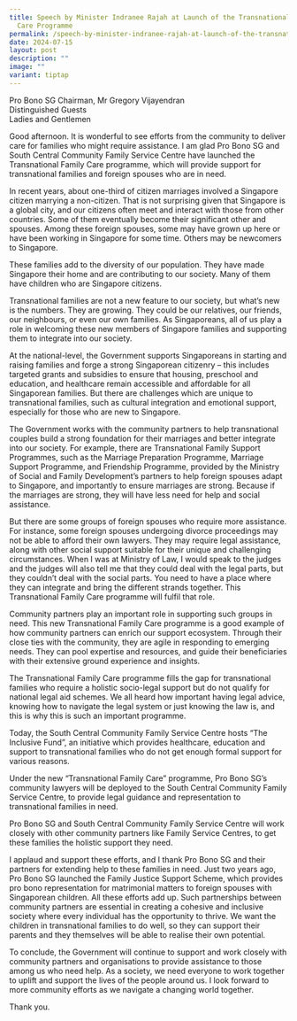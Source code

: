 ```yaml
---
title: Speech by Minister Indranee Rajah at Launch of the Transnational Family
  Care Programme
permalink: /speech-by-minister-indranee-rajah-at-launch-of-the-transnational-family-care-programme/
date: 2024-07-15
layout: post
description: ""
image: ""
variant: tiptap
---
```

<p>Pro Bono SG Chairman, Mr Gregory Vijayendran
<br>Distinguished Guests
<br>Ladies and Gentlemen</p>
<p></p>
<p>Good afternoon. It is wonderful to see efforts from the community to deliver
care for families who might require assistance. I am glad Pro Bono SG and
South Central Community Family Service Centre have launched the Transnational
Family Care programme, which will provide support for transnational families
and foreign spouses who are in need.</p>
<p></p>
<p>In recent years, about one-third of citizen marriages involved a Singapore
citizen marrying a non-citizen. That is not surprising given that Singapore
is a global city, and our citizens often meet and interact with those from
other countries. Some of them eventually become their significant other
and spouses. Among these foreign spouses, some may have grown up here or
have been working in Singapore for some time. Others may be newcomers to
Singapore.</p>
<p></p>
<p>These families add to the diversity of our population. They have made
Singapore their home and are contributing to our society. Many of them
have children who are Singapore citizens.</p>
<p></p>
<p>Transnational families are not a new feature to our society, but what’s
new is the numbers. They are growing. They could be our relatives, our
friends, our neighbours, or even our own families. As Singaporeans, all
of us play a role in welcoming these new members of Singapore families
and supporting them to integrate into our society.</p>
<p></p>
<p>At the national-level, the Government supports Singaporeans in starting
and raising families and forge a strong Singaporean citizenry – this includes
targeted grants and subsidies to ensure that housing, preschool and education,
and healthcare remain accessible and affordable for all Singaporean families.
But there are challenges which are unique to transnational families, such
as cultural integration and emotional support, especially for those who
are new to Singapore.</p>
<p></p>
<p>The Government works with the community partners to help transnational
couples build a strong foundation for their marriages and better integrate
into our society. For example, there are Transnational Family Support Programmes,
such as the Marriage Preparation Programme, Marriage Support Programme,
and Friendship Programme, provided by the Ministry of Social and Family
Development’s partners to help foreign spouses adapt to Singapore, and
importantly to ensure marriages are strong. Because if the marriages are
strong, they will have less need for help and social assistance.</p>
<p></p>
<p>But there are some groups of foreign spouses who require more assistance.
For instance, some foreign spouses undergoing divorce proceedings may not
be able to afford their own lawyers. They may require legal assistance,
along with other social support suitable for their unique and challenging
circumstances. When I was at Ministry of Law, I would speak to the judges
and the judges will also tell me that they could deal with the legal parts,
but they couldn’t deal with the social parts. You need to have a place
where they can integrate and bring the different strands together. This
Transnational Family Care programme will fulfil that role.</p>
<p></p>
<p>Community partners play an important role in supporting such groups in
need. This new Transnational Family Care programme is a good example of
how community partners can enrich our support ecosystem. Through their
close ties with the community, they are agile in responding to emerging
needs. They can pool expertise and resources, and guide their beneficiaries
with their extensive ground experience and insights.</p>
<p></p>
<p>The Transnational Family Care programme fills the gap for transnational
families who require a holistic socio-legal support but do not qualify
for national legal aid schemes. We all heard how important having legal
advice, knowing how to navigate the legal system or just knowing the law
is, and this is why this is such an important programme.</p>
<p></p>
<p>Today, the South Central Community Family Service Centre hosts “The Inclusive
Fund”, an initiative which provides healthcare, education and support to
transnational families who do not get enough formal support for various
reasons.</p>
<p></p>
<p>Under the new “Transnational Family Care” programme, Pro Bono SG’s community
lawyers will be deployed to the South Central Community Family Service
Centre, to provide legal guidance and representation to transnational families
in need.</p>
<p></p>
<p>Pro Bono SG and South Central Community Family Service Centre will work
closely with other community partners like Family Service Centres, to get
these families the holistic support they need.</p>
<p></p>
<p>I applaud and support these efforts, and I thank Pro Bono SG and their
partners for extending help to these families in need. Just two years ago,
Pro Bono SG launched the Family Justice Support Scheme, which provides
pro bono representation for matrimonial matters to foreign spouses with
Singaporean children. All these efforts add up. Such partnerships between
community partners are essential in creating a cohesive and inclusive society
where every individual has the opportunity to thrive. We want the children
in transnational families to do well, so they can support their parents
and they themselves will be able to realise their own potential.</p>
<p></p>
<p>To conclude, the Government will continue to support and work closely
with community partners and organisations to provide assistance to those
among us who need help. As a society, we need everyone to work together
to uplift and support the lives of the people around us. I look forward
to more community efforts as we navigate a changing world together.</p>
<p></p>
<p>Thank you.</p>